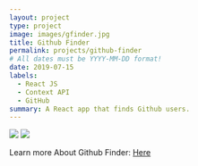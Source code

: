 ```yaml
---
layout: project
type: project
image: images/gfinder.jpg
title: Github Finder
permalink: projects/github-finder
# All dates must be YYYY-MM-DD format!
date: 2019-07-15
labels:
  - React JS
  - Context API
  - GitHub
summary: A React app that finds Github users.
---
```


<img class="ui image" src="{{ site.baseurl }}/images/gfinder2.jpg">
<img class="ui image" src="{{ site.baseurl }}/images/gfinder1.jpg">



Learn more About Github Finder: <a href="https://github.com/PJMantoss/github-finder"><i class="large github icon "></i>Here</a>
